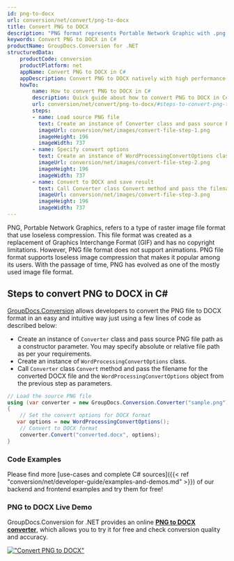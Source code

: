 ```yaml
---
id: png-to-docx
url: conversion/net/convert/png-to-docx
title: Convert PNG to DOCX
description: "PNG format represents Portable Network Graphic with .png extension. Learn how to convert PNG to DOCX file programmatically in C# language using GroupDocs.Conversion for .NET library."
keywords: Convert PNG to DOCX in C#
productName: GroupDocs.Conversion for .NET
structuredData:
    productCode: conversion
    productPlatform: net
    appName: Convert PNG to DOCX in C#
    appDescription: Convert PNG to DOCX natively with high performance using C# language and server side GroupDocs.Conversion for .NET APIs, without the use of any software like Microsoft or Open Office.
    howTo:
        name: How to convert PNG to DOCX in C# 
        description: Quick guide about how to convert PNG to DOCX in C# with high performance and accuracy.
        url: conversion/net/convert/png-to-docx/#steps-to-convert-png-to-docx-in-c
        steps:
        - name: Load source PNG file 
          text: Create an instance of Converter class and pass source PNG file path as a constructor parameter. You may specify absolute or relative file path as per your requirements. 
          imageUrl: conversion/net/images/convert-file-step-1.png
          imageHeight: 196
          imageWidth: 737
        - name: Specify convert options 
          text: Create an instance of WordProcessingConvertOptions class.
          imageUrl: conversion/net/images/convert-file-step-2.png
          imageHeight: 196
          imageWidth: 737
        - name: Convert to DOCX and save result 
          text: Call Converter class Convert method and pass the filename for the converted HTML file and the WordProcessingConvertOptions object from the previous step as parameters.
          imageUrl: conversion/net/images/convert-file-step-3.png
          imageHeight: 196
          imageWidth: 737
---
```


PNG, Portable Network Graphics, refers to a type of raster image file format that use loseless compression. This file format was created as a replacement of Graphics Interchange Format (GIF) and has no copyright limitations. However, PNG file format does not support animations. PNG file format supports loseless image compression that makes it popular among its users. With the passage of time, PNG has evolved as one of the mostly used image file format.

## Steps to convert PNG to DOCX in C#

[GroupDocs.Conversion](https://products.groupdocs.com/conversion/net) allows developers to convert the PNG file to DOCX format in an easy and intuitive way just using a few lines of code as described below:

* Create an instance of `Converter` class and pass source PNG file path as a constructor parameter. You may specify absolute or relative file path as per your requirements. 
* Create an instance of `WordProcessingConvertOptions` class.
* Call `Converter` class `Convert` method and pass the filename for the converted DOCX file and the `WordProcessingConvertOptions` object from the previous step as parameters.

```csharp
// Load the source PNG file
using (var converter = new GroupDocs.Conversion.Converter("sample.png"))
{
    // Set the convert options for DOCX format
   var options = new WordProcessingConvertOptions();
    // Convert to DOCX format
    converter.Convert("converted.docx", options);
}
```

### Code Examples

Please find more [use-cases and complete C# sources]({{< ref "conversion/net/developer-guide/examples-and-demos.md" >}}) of our backend and frontend examples and try them for free!

### PNG to DOCX Live Demo

GroupDocs.Conversion for .NET provides an online [**PNG to DOCX converter**](https://products.groupdocs.app/conversion/png-to-docx), which allows you to try it for free and check conversion quality and accuracy.

[!["Convert PNG to DOCX"](conversion/net/images/convert-to-docx/convert-png-to-docx.png)](https://products.groupdocs.app/conversion/png-to-docx)